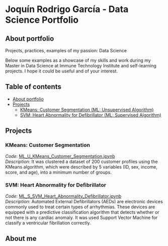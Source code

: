 # Joquín Rodrigo García - Data Science Portfolio

## About portfolio
Projects, practices, examples of my passion: Data Science  

Below some examples as a showcase of my skills and work during my Master in Data Science at Immune Technology Institute and self-learning projects. 
I hope it could be useful and of your interest.

## Table of contents

* [About portfolio](#about-portfolio)
* [Projects](#projects)
  * [KMeans: Customer Segmentation (ML: Unsupervised Algorithm)](#kmeans-customer-segmentation)
  * [SVM: Heart Abnormality for Defibrillator (ML: Supervised Algorithm)](#svm-heart-abnormality-for-defibrillator)






## Projects

### KMeans: Customer Segmentation
_Code_: [ML_U_KMeans_Customer_Segmentation.ipynb](/ML_Unsupervised/KMeans/)  
_Description_: It was clustered a dataset of 200 customer profiles using the KMeans algorithm, which were described by 5 variables (ID, sex, income, score, and age), into a minimum number of groups.

### SVM: Heart Abnormality for Defibrillator
_Code_: [ML_S_SVM_Heart_Abnormality_Defibrillator.ipynb](/ML_Supervised/SVM/)  
_Description_: Automated External Defibrillators (AEDs) are electronic devices commonly used to treat certain types of arrhythmias. These devices are equipped with a predictive classification algorithm that detects whether or not there is any cardiac anomaly. It was used Support Vector Machine for classify a ventricular fibrillation correctly.

## About me

